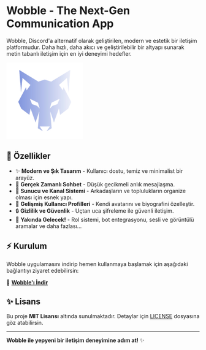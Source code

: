 # Wobble - The Next-Gen Communication App

Wobble, Discord'a alternatif olarak geliştirilen, modern ve estetik bir iletişim platformudur. Daha hızlı, daha akıcı ve geliştirilebilir bir altyapı sunarak metin tabanlı iletişim için en iyi deneyimi hedefler.

![Proje Logo](./assets/logo.png)

## 🚀 Özellikler
- ✨ **Modern ve Şık Tasarım** - Kullanıcı dostu, temiz ve minimalist bir arayüz.
- 💬 **Gerçek Zamanlı Sohbet** - Düşük gecikmeli anlık mesajlaşma.
- 🏢 **Sunucu ve Kanal Sistemi** - Arkadaşların ve toplulukların organize olması için esnek yapı.
- 👥 **Gelişmiş Kullanıcı Profilleri** - Kendi avatarını ve biyografini özelleştir.
- 🔒 **Gizlilik ve Güvenlik** - Uçtan uca şifreleme ile güvenli iletişim.
- 🌟 **Yakında Gelecek!** - Rol sistemi, bot entegrasyonu, sesli ve görüntülü aramalar ve daha fazlası...

## ⚡ Kurulum
Wobble uygulamasını indirip hemen kullanmaya başlamak için aşağıdaki bağlantıyı ziyaret edebilirsin:

🔗 **[Wobble'ı İndir](https://wobble.tr/download/)**

## ✨ Lisans
Bu proje **MIT Lisansı** altında sunulmaktadır. Detaylar için [LICENSE](LICENSE) dosyasına göz atabilirsin.

---

**Wobble ile yepyeni bir iletişim deneyimine adım at!** ✨

